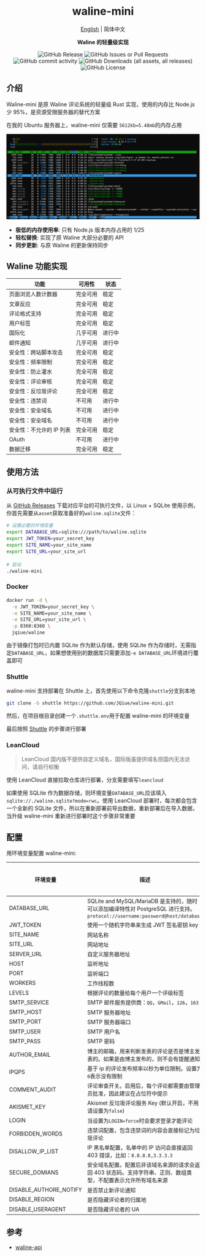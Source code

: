 <div align="center">
 <p><h1>waline-mini</h1></p>
   <p><a href="./README.md">English</a> | 简体中文</p>
  <p><strong>Waline 的轻量级实现</strong></p>
  <p>

![GitHub Release](https://img.shields.io/github/v/release/JQiue/waline-mini)
![GitHub Issues or Pull Requests](https://img.shields.io/github/issues/JQiue/waline-mini)
![GitHub commit activity](https://img.shields.io/github/commit-activity/t/JQiue/waline-mini)
![GitHub Downloads (all assets, all releases)](https://img.shields.io/github/downloads/JQiue/waline-mini/total)
![GitHub License](https://img.shields.io/github/license/JQiue/waline-mini)
  </p>
</div>

## 介绍

Waline-mini 是原 Waline 评论系统的轻量级 Rust 实现，使用的内存比 Node.js 少 95%，是资源受限服务器的替代方案

在我的 Ubuntu 服务器上，waline-mini 仅需要 `5612kb=5.48mb`的内存占用

![mem](./assets/image.png)

+ **极低的内存使用率**: 只有 Node.js 版本内存占用的 1/25
+ **轻松替换**: 实现了原 Waline 大部分必要的 API
+ **同步更新**: 与原 Waline 的更新保持同步

## Waline 功能实现

| 功能                     | 可用性   | 状态   |
| ------------------------ | -------- | ------ |
| 页面浏览人数计数器       | 完全可用 | 稳定   |
| 文章反应                 | 完全可用 | 稳定   |
| 评论格式支持             | 完全可用 | 稳定   |
| 用户标签                 | 完全可用 | 稳定   |
| 国际化                   | 几乎可用 | 进行中 |
| 邮件通知                 | 几乎可用 | 进行中 |
| 安全性：跨站脚本攻击     | 完全可用 | 稳定   |
| 安全性：频率限制         | 完全可用 | 稳定   |
| 安全性：防止灌水         | 完全可用 | 稳定   |
| 安全性：评论审核         | 完全可用 | 稳定   |
| 安全性：反垃圾评论       | 完全可用 | 稳定   |
| 安全性：违禁词           | 不可用   | 进行中 |
| 安全性：安全域名         | 不可用   | 进行中 |
| 安全性：安全域名         | 不可用   | 进行中 |
| 安全性：不允许的 IP 列表 | 完全可用 | 稳定   |
| OAuth                    | 不可用   | 进行中 |
| 数据迁移                 | 完全可用 | 稳定   |

## 使用方法

### 从可执行文件中运行

从 [GitHub Releases](https://github.com/JQiue/waline-mini/releases) 下载对应平台的可执行文件，以 Linux + SQLite 使用示例，你首先需要从`asset`获取准备好的`waline.sqlite`文件：

```bash
# 设置必要的环境变量
export DATABASE_URL=sqlite:///path/to/waline.sqlite
export JWT_TOKEN=your_secret_key
export SITE_NAME=your_site_name
export SITE_URL=your_site_url

# 启动
./waline-mini
```

### Docker

```sh
docker run -d \
  -e JWT_TOKEN=your_secret_key \
  -e SITE_NAME=your_site_name \
  -e SITE_URL=your_site_url \
  -p 8360:8360 \
  jqiue/waline
```

由于镜像打包时已内置 SQLite 作为默认存储，使用 SQLite 作为存储时，无需指定`DATABASE_URL`，如果想使用别的数据库只需要添加`-e DATABASE_URL`环境进行覆盖即可

### Shuttle

waline-mini 支持部署在 Shuttle 上，首先使用以下命令克隆`shuttle`分支到本地

```sh
git clone -b shuttle https://github.com/JQiue/waline-mini.git
```

然后，在项目根目录创建一个`.shuttle.env`用于配置 waline-mini 的环境变量

最后按照 [Shuttle](https://console.shuttle.dev/login) 的步骤进行部署

### LeanCloud

> LeanCloud 国内版不提供自定义域名，国际版虽提供域名但国内无法访问，请自行权衡

使用 LeanCloud 直接拉取仓库进行部署，分支需要填写`leancloud`

如果使用 SQLite 作为数据存储，则环境变量`DATABASE_URL`应该填入`sqlite://./waline.sqlite?mode=rwc`。使用 LeanCloud 部署时，每次都会包含一个全新的 SQLite 文件，所以在重新部署前导出数据，重新部署后在导入数据，当升级 waline-mini 重新进行部署时这个步骤非常重要

## 配置

用环境变量配置 waline-mini:

| 环境变量               | 描述                                                                                                                        | 是否需要 | 默认值         |
| ---------------------- | --------------------------------------------------------------------------------------------------------------------------- | -------- | -------------- |
| DATABASE_URL           | SQLite and MySQL/MariaDB 是支持的，随时可以添加编译特性对 PostgreSQL 进行支持。`protocol://username:password@host/database` | ✅        | -              |
| JWT_TOKEN              | 使用一个随机字符串来生成 JWT 签名密钥 key                                                                                   | ✅        | -              |
| SITE_NAME              | 网站名称                                                                                                                    | ✅        | -              |
| SITE_URL               | 网站地址                                                                                                                    | ✅        | -              |
| SERVER_URL             | 自定义服务器地址                                                                                                            |          | auto           |
| HOST                   | 监听地址                                                                                                                    |          | `127.0.0.1`    |
| PORT                   | 监听端口                                                                                                                    |          | `8360`         |
| WORKERS                | 工作线程数                                                                                                                  |          | 1              |
| LEVELS                 | 根据评论的数量给每个用户一个评级标签                                                                                        |          | -              |
| SMTP_SERVICE           | SMTP 邮件服务提供商：`QQ`，`GMail`，`126`，`163`                                                                            |          | -              |
| SMTP_HOST              | SMTP 服务器地址                                                                                                             |          | -              |
| SMTP_PORT              | SMTP 服务器端口                                                                                                             |          | -              |
| SMTP_USER              | SMTP 用户名                                                                                                                 |          | -              |
| SMTP_PASS              | SMTP 密码                                                                                                                   |          | -              |
| AUTHOR_EMAIL           | 博主的邮箱，用来判断发表的评论是否是博主发表的。如果是由博主发布的，则不会有提醒通知                                        |          | -              |
| IPQPS                  | 基于 ip 的评论发布频率以秒为单位限制。设置为`0`表示没有限制                                                                 |          | `60`           |
| COMMENT_AUDIT          | 评论审查开关。启用后，每个评论都需要由管理员批准，因此建议在占位符中提示                                                    |          | `false`        |
| AKISMET_KEY            | Akismet 反垃圾评论服务 Key (默认开启，不用请设置为`false`)                                                                  |          | `86fe49f5ea50` |
| LOGIN                  | 当设置为`LOGIN=force`时会要求登录才能评论                                                                                   |          | `false`        |
| FORBIDDEN_WORDS        | 违禁词配置，包含违禁词的内容会直接标记为垃圾评论                                                                            |          |                |
| DISALLOW_IP_LIST       | IP 黑名单配置，名单中的 IP 访问会直接返回 403 错误，比如：`8.8.8.8,3.3.3.3`                                                 |          |                |
| SECURE_DOMIANS         | 安全域名配置。配置后非该域名来源的请求会返回 403 状态码。支持字符串、正则、数组类型，不配置表示允许所有域名来源             |          |                |
| DISABLE_AUTHORE_NOTIFY | 是否禁止新评论通知                                                                                                          |          | `false`        |
| DISABLE_REGION         | 是否隐藏评论者的归属地                                                                                                      |          | `false`        |
| DISABLE_USERAGENT      | 是否隐藏评论者的 UA                                                                                                         |          | `false`        |

## 参考

+ [waline-api](https://waline.js.org/next/api/)
